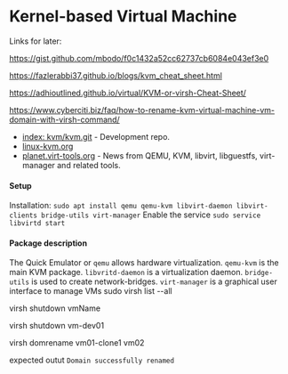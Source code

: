 # Kernel-based Virtual Machine

Links for later:



https://gist.github.com/mbodo/f0c1432a52cc62737cb6084e043ef3e0

https://fazlerabbi37.github.io/blogs/kvm_cheat_sheet.html

https://adhioutlined.github.io/virtual/KVM-or-virsh-Cheat-Sheet/

https://www.cyberciti.biz/faq/how-to-rename-kvm-virtual-machine-vm-domain-with-virsh-command/

- [index: kvm/kvm.git](https://git.kernel.org/pub/scm/virt/kvm/kvm.git) - Development repo.
- [linux-kvm.org](https://www.linux-kvm.org/page/Main_Page)
- [planet.virt-tools.org](https://planet.virt-tools.org/) - News from QEMU, KVM, libvirt, libguestfs, virt-manager and related tools.

#### Setup
Installation: `sudo apt install qemu qemu-kvm libvirt-daemon libvirt-clients bridge-utils virt-manager`
Enable the service `sudo service libvirtd start`

#### Package description
The Quick Emulator or `qemu` allows hardware virtualization.
`qemu-kvm` is the main KVM package.
`libvritd-daemon` is a virtualization daemon.
`bridge-utils` is used to create network-bridges.
`virt-manager` is a graphical user interface to manage VMs
sudo virsh list --all

virsh shutdown vmName

virsh shutdown vm-dev01

virsh domrename vm01-clone1 vm02

expected outut `Domain successfully renamed`



